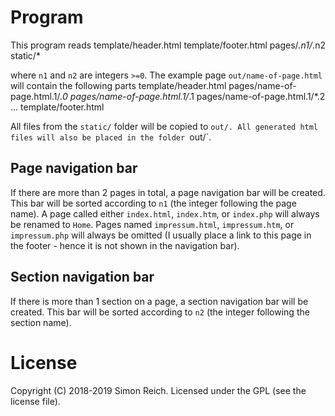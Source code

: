 # Program

This program reads 
    template/header.html
    template/footer.html
    pages/*.n1/*.n2
    static/*

where `n1` and `n2` are integers `>=0`. 
The example page `out/name-of-page.html` will contain the following parts
    template/header.html
    pages/name-of-page.html.1/*.0
    pages/name-of-page.html.1/*.1
    pages/name-of-page.html.1/*.2
    ...
    template/footer.html

All files from the `static/` folder will be copied to `out/. All generated html files will also be placed in the folder `out/`.

## Page navigation bar

If there are more than 2 pages in total, a page navigation bar will be created. This bar will be sorted according to `n1` (the integer following the page name). A page called either `index.html`, `index.htm`, or `index.php` will always be renamed to `Home`. Pages named `impressum.html`, `impressum.htm`, or `impressum.php` will always be omitted (I usually place a link to this page in the footer - hence it is not shown in the navigation bar).

## Section navigation bar

If there is more than 1 section on a page, a section navigation bar will be created. This bar will be sorted according to `n2` (the integer following the section name).

# License

Copyright (C) 2018-2019 Simon Reich. Licensed under the GPL (see the license file).
